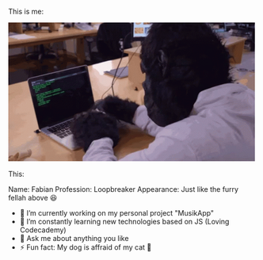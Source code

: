 This is me:

![ME XD](tenor.gif)

This:

 Name: Fabian
 Profession: Loopbreaker
 Appearance: Just like the furry fellah above 😆

- 🔭 I’m currently working on my personal project "MusikApp"
- 🌱 I’m constantly learning new technologies based on JS (Loving Codecademy)
- 💬 Ask me about anything you like 
- ⚡ Fun fact: My dog is affraid of my cat 🤔
